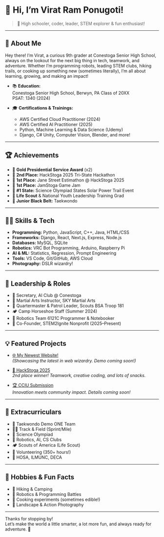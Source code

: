<!--
![Profile Banner](url-to-your-banner-image)
-->

# 👋 Hi, I’m Virat Ram Ponugoti!

> 🚀 High schooler, coder, leader, STEM explorer & fun enthusiast!

---

## 🌟 About Me

Hey there! I’m Virat, a curious 9th grader at Conestoga Senior High School, always on the lookout for the next big thing in tech, teamwork, and adventure. Whether I’m programming robots, leading STEM clubs, hiking trails, or cooking up something new (sometimes literally), I’m all about learning, growing, and making an impact!

- 📚 **Education:**  
  Conestoga Senior High School, Berwyn, PA Class of 20XX  
  PSAT: 1340 (2024)

- 🎓 **Certifications & Trainings:**  
  - AWS Certified Cloud Practitioner (2024)  
  - AWS Certified AI Practitioner (2025)  
  - Python, Machine Learning & Data Science (Udemy)  
  - Django, C# Unity, Computer Vision, Blender, and more!  

---

## 🏆 Achievements

- 🥇 **Gold Presidential Service Award** (x2)
- 🥈 **2nd Place:** HackStoga 2025 Tri-State Hackathon
- 🥇 **1st Place:** Jane Street Estimathon @ HackStoga 2025
- 🥇 **1st Place:** JamStoga Game Jam
- 🥇 **#1 State:** Science Olympiad States Solar Power Trail Event
- 🏅 **Life Scout** & National Youth Leadership Training Grad
- 🥋 **Junior Black Belt:** Taekwondo

---

## 🧑‍💻 Skills & Tech

- **Programming:** Python, JavaScript, C++, Java, HTML/CSS
- **Frameworks:** Django, React, Next.js, Express, Node.js
- **Databases:** MySQL, SQLite
- **Robotics:** VRC Bot Programming, Arduino, Raspberry Pi
- **AI & ML:** Statistics, Regression, Prompt Engineering
- **Tools:** VS Code, Git/GitHub, AWS Cloud
- **Photography:** DSLR wizardry!

---

## 🚦 Leadership & Roles

- 🤖 Secretary, AI Club @ Conestoga  
- 🥋 Martial Arts Instructor, SKY Martial Arts  
- 🧭 Quartermaster & Patrol Leader, Scouts BSA Troop 181  
- 🏕️ Camp Horseshoe Staff (Summer 2024)  
- 🤖 Robotics Team 6121C Programmer & Notebooker  
- 🌟 Co-Founder, STEM2Ignite Nonprofit (2025–Present)

---

## 💡 Featured Projects

- [🌐 My Newest Website!](#)  
  *(Showcasing the latest in web wizardry. Demo coming soon!)*

- [🚀 HackStoga 2025](#)  
  *2nd place winner! Teamwork, creative coding, and lots of snacks.*

- [🏆 CCIU Submission](#)  
  *Innovation meets community impact. Details coming soon!*

---

## 🌱 Extracurriculars

- 🚀 Taekwondo Demo ONE Team
- 🏃‍♂️ Track & Field (Sprint/Mile)
- 🧪 Science Olympiad
- 🤖 Robotics, AI, CS Clubs
- 🏕️ Scouts of America (Life Scout)
- 🌱 Volunteering (350+ hours!)
- 🔬 HOSA, ILMUNC, DECA

---

## 🎨 Hobbies & Fun Facts

- 🥾 Hiking & Camping
- 🤖 Robotics & Programming Battles
- 🍳 Cooking experiments (sometimes edible!)
- 📸 Landscape & Action Photography

---

<!--
**Bonus:** Add your own banner above by uploading an image and pasting the link!
-->

Thanks for stopping by!  
Let’s make the world a little smarter, a lot more fun, and always ready for adventure. 🚀
